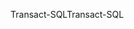 <span data-ttu-id="bbcfe-101">Transact-SQL</span><span class="sxs-lookup"><span data-stu-id="bbcfe-101">Transact-SQL</span></span>